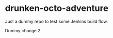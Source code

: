 drunken-octo-adventure
======================

Just a dummy repo to test some Jenkins build flow.

Dummy change 2

